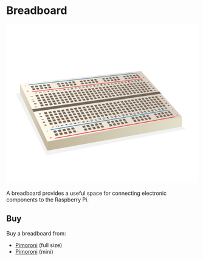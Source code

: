 # Breadboard

![breadboard](breadboard.png)

A breadboard provides a useful space for connecting electronic components to the Raspberry Pi.

## Buy

Buy a breadboard from:

- [Pimoroni](http://shop.pimoroni.com/products/solderless-breadboard-400-point) (full size)
- [Pimoroni](http://shop.pimoroni.com/products/colourful-mini-breadboard) (mini)
